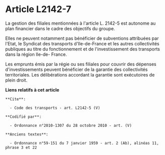 # Article L2142-7

La gestion des filiales mentionnées à l'article L. 2142-5 est autonome au plan financier dans le cadre des objectifs du
groupe. 

Elles ne peuvent notamment pas bénéficier de subventions attribuées par l'Etat, le Syndicat des transports d'Ile-de-France et
les autres collectivités publiques au titre du fonctionnement et de l'investissement des transports dans la région Ile-de-
France. 

Les emprunts émis par la régie ou ses filiales pour couvrir des dépenses d'investissements peuvent bénéficier de la garantie
des collectivités territoriales. Les délibérations accordant la garantie sont exécutoires de plein droit.

**Liens relatifs à cet article**

	**Cite**:

	  - Code des transports - art. L2142-5 (V)

	**Codifié par**:

	  - Ordonnance n°2010-1307 du 28 octobre 2010 - art. (V)

	**Anciens textes**:

	  - Ordonnance n°59-151 du 7 janvier 1959 - art. 2 (Ab), alinéas 11, phrase 3 et 22
